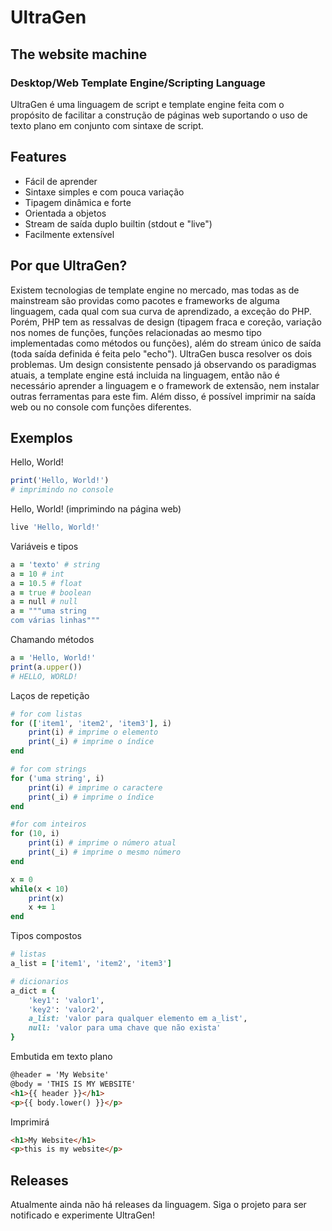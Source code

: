 # UltraGen
## The website machine
### Desktop/Web Template Engine/Scripting Language

UltraGen é uma linguagem de script e template engine feita com o propósito de facilitar a construção de páginas web suportando o uso de texto plano em conjunto com sintaxe de script.

## Features

- Fácil de aprender
- Sintaxe simples e com pouca variação
- Tipagem dinâmica e forte
- Orientada a objetos
- Stream de saída duplo builtin (stdout e "live")
- Facilmente extensível

## Por que UltraGen?

Existem tecnologias de template engine no mercado, mas todas as de mainstream são providas como pacotes e frameworks de alguma linguagem, cada qual com sua curva de aprendizado, a exceção do PHP. Porém, PHP tem as ressalvas de design (tipagem fraca e coreção, variação nos nomes de funções, funções relacionadas ao mesmo tipo implementadas como métodos ou funções), além do stream único de saída (toda saída definida é feita pelo "echo"). UltraGen busca resolver os dois problemas. Um design consistente pensado já observando os paradigmas atuais, a template engine está incluida na linguagem, então não é necessário aprender a linguagem e o framework de extensão, nem instalar outras ferramentas para este fim. Além disso, é possível imprimir na saída web ou no console com funções diferentes.

## Exemplos

Hello, World!
```ruby
print('Hello, World!')
# imprimindo no console
```

Hello, World! (imprimindo na página web)
```ruby
live 'Hello, World!'
```

Variáveis e tipos
```ruby
a = 'texto' # string
a = 10 # int
a = 10.5 # float
a = true # boolean
a = null # null
a = """uma string
com várias linhas"""
```

Chamando métodos
```ruby
a = 'Hello, World!'
print(a.upper())
# HELLO, WORLD!
```

Laços de repetição
```ruby
# for com listas
for (['item1', 'item2', 'item3'], i)
    print(i) # imprime o elemento
    print(_i) # imprime o índice
end

# for com strings
for ('uma string', i)
    print(i) # imprime o caractere
    print(_i) # imprime o índice
end

#for com inteiros
for (10, i)
    print(i) # imprime o número atual
    print(_i) # imprime o mesmo número
end

x = 0
while(x < 10)
    print(x)
    x += 1
end
```

Tipos compostos
```ruby
# listas
a_list = ['item1', 'item2', 'item3']

# dicionarios
a_dict = {
    'key1': 'valor1',
    'key2': 'valor2',
    a_list: 'valor para qualquer elemento em a_list',
    null: 'valor para uma chave que não exista'
}
```

Embutida em texto plano
```html
@header = 'My Website'
@body = 'THIS IS MY WEBSITE'
<h1>{{ header }}</h1>
<p>{{ body.lower() }}</p>
```

Imprimirá
```html
<h1>My Website</h1>
<p>this is my website</p>
```

## Releases
Atualmente ainda não há releases da linguagem. Siga o projeto para ser notificado e experimente UltraGen!